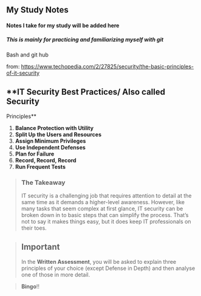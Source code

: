 ## My Study Notes
#### Notes I take for my study will be added here
##### This is mainly for practicing and familiarizing myself with git 
Bash and git hub

from: 
https://www.techopedia.com/2/27825/security/the-basic-principles-of-it-security

## **IT Security Best Practices/ Also called Security 
Principles**  
1. **Balance Protection with Utility**  
2. **Split Up the Users and Resources**  
3. **Assign Minimum Privileges**  
4. **Use Independent Defenses**  
5. **Plan for Failure**  
6. **Record, Record, Record**  
7. **Run Frequent Tests**  

> ### **The Takeaway**
>
>IT security is a challenging job that requires attention to detail at 
the same time as it demands a higher-level awareness. However, like many 
tasks that seem complex at first glance, IT security can be broken down 
in to basic steps that can simplify the process. That’s not to say it 
makes things easy, but it does keep IT professionals on their toes. 

> ## Important
>In the **Written Assessment**, you will be asked to explain three 
principles 
of your choice (except Defense in Depth) and then analyse one of those in 
more detail. 


> **Bingo**!!
